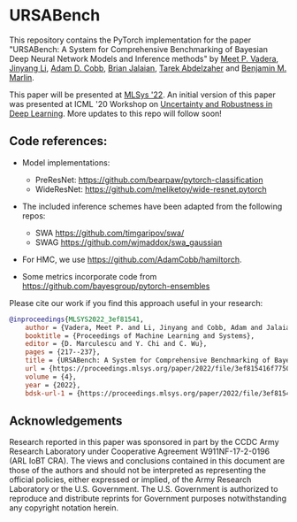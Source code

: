 # URSABench
This repository contains the PyTorch implementation for the paper "URSABench: A System for Comprehensive Benchmarking of Bayesian Deep Neural Network Models and Inference methods" by [Meet P. Vadera](https://meetvadera.github.io), [Jinyang Li](https://scholar.google.com/citations?hl=en&user=VbeL3UUAAAAJ), [Adam D. Cobb](https://adamcobb.github.io/), [Brian Jalaian](https://brianjalaian.netlify.app/), [Tarek Abdelzaher](http://abdelzaher.cs.illinois.edu/) and [Benjamin M. Marlin](https://people.cs.umass.edu/~marlin).

This paper will be presented at [MLSys '22](https://mlsys.org/). An initial version of this paper was presented at ICML '20 Workshop on [Uncertainty and Robustness in Deep Learning](https://sites.google.com/view/udlworkshop2020/home). More updates to this repo will follow soon!

## Code references:

* Model implementations:
  - PreResNet: https://github.com/bearpaw/pytorch-classification
  - WideResNet: https://github.com/meliketoy/wide-resnet.pytorch

* The included inference schemes have been adapted from the following repos:
  - SWA https://github.com/timgaripov/swa/
  - SWAG https://github.com/wjmaddox/swa_gaussian

* For HMC, we use https://github.com/AdamCobb/hamiltorch.
* Some metrics incorporate code from https://github.com/bayesgroup/pytorch-ensembles

Please cite our work if you find this approach useful in your research:
```bibtex
@inproceedings{MLSYS2022_3ef81541,
	author = {Vadera, Meet P. and Li, Jinyang and Cobb, Adam and Jalaian, Brian and Abdelzaher, Tarek and Marlin, Benjamin},
	booktitle = {Proceedings of Machine Learning and Systems},
	editor = {D. Marculescu and Y. Chi and C. Wu},
	pages = {217--237},
	title = {URSABench: A System for Comprehensive Benchmarking of Bayesian Deep Neural Network Models and Inference methods},
	url = {https://proceedings.mlsys.org/paper/2022/file/3ef815416f775098fe977004015c6193-Paper.pdf},
	volume = {4},
	year = {2022},
	bdsk-url-1 = {https://proceedings.mlsys.org/paper/2022/file/3ef815416f775098fe977004015c6193-Paper.pdf}}
```

## Acknowledgements

Research reported in this paper was sponsored in part by the CCDC Army Research Laboratory under Cooperative Agreement W911NF-17-2-0196 (ARL IoBT CRA). The views and conclusions contained in this document are those of the authors and should not be interpreted as representing the official policies, either expressed or implied, of the Army Research Laboratory or the U.S. Government. The U.S. Government is authorized to reproduce and distribute reprints for Government purposes notwithstanding any copyright notation herein.
